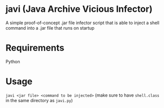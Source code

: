 # javi (Java Archive Vicious Infector)
A simple proof-of-concept .jar file infector script that is able to inject a shell command into a .jar file that runs on startup

# Requirements
Python

# Usage
`javi <jar file> <command to be injected>` (make sure to have `shell.class` in the same directory as `javi.py`)
